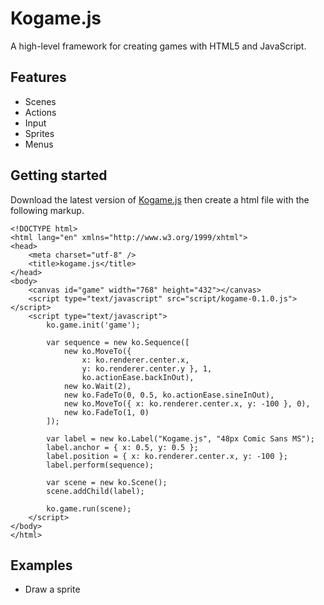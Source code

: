 Kogame.js
=========
A high-level framework for creating games with HTML5 and JavaScript.

Features
--------
* Scenes
* Actions
* Input
* Sprites
* Menus

Getting started
---------------
Download the latest version of [Kogame.js](https://raw.github.com/kobingo/kogame.js/master/kogame-0.1.0.js) 
then create a html file with the following markup.

    <!DOCTYPE html>
    <html lang="en" xmlns="http://www.w3.org/1999/xhtml">
    <head>
        <meta charset="utf-8" />
        <title>kogame.js</title>
    </head>
    <body>
        <canvas id="game" width="768" height="432"></canvas>
        <script type="text/javascript" src="script/kogame-0.1.0.js"></script>
        <script type="text/javascript">
            ko.game.init('game');
    
            var sequence = new ko.Sequence([
                new ko.MoveTo({ 
            		x: ko.renderer.center.x, 
            		y: ko.renderer.center.y }, 1,
            		ko.actionEase.backInOut),
            	new ko.Wait(2),
            	new ko.FadeTo(0, 0.5, ko.actionEase.sineInOut),
            	new ko.MoveTo({ x: ko.renderer.center.x, y: -100 }, 0),
            	new ko.FadeTo(1, 0)
            ]);
    
            var label = new ko.Label("Kogame.js", "48px Comic Sans MS");
            label.anchor = { x: 0.5, y: 0.5 };
            label.position = { x: ko.renderer.center.x, y: -100 };
            label.perform(sequence);
    
            var scene = new ko.Scene();
            scene.addChild(label);
    
            ko.game.run(scene);
        </script>
    </body>
    </html>

Examples
--------
* Draw a sprite